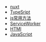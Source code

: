 <!-- * [HTML5](view/web/HTML5.md)
* [CSS](view/web/CSS.md)
* [JavaScript](view/web/javascript/JavaScript.md)
* [vue](view/web/vue/vue.md)
* [react](view/web/react/react.md)
* [npm相关](view/web/npm/npm.md)
* [配置](view/config/config.md) -->
* [nuxt](view/web/nuxt.md)
* [TypeSript](view/web/ts.md)
* [js常用方法](view/web/js-utils.md)
* [ServiceWorker](view/web/sw.md)
* [HTMl](view/web/HTML5.md)
* [JavaScript](view/web/JavaScript.md)


